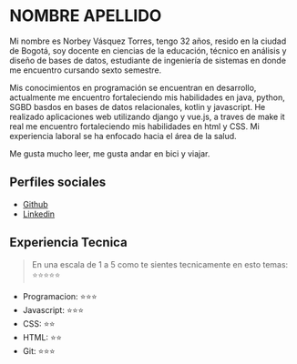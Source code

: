 # NOMBRE APELLIDO

Mi nombre es Norbey Vásquez Torres, tengo 32 años, resido en la ciudad de Bogotá, soy docente en ciencias de la educación, técnico en análisis y diseño de bases de datos, estudiante de ingeniería de sistemas en donde me encuentro cursando sexto semestre. 

Mis conocimientos en programación se encuentran en desarrollo, actualmente me encuentro fortaleciendo mis habilidades en java, python, SGBD basdos en bases de datos relacionales, kotlin y javascript. He realizado aplicaciones web utilizando django y vue.js, a traves de make it real me encuentro fortaleciendo mis habilidades en html y CSS. Mi experiencia laboral se ha enfocado hacia el área de la salud.

Me gusta mucho leer, me gusta andar en bici y viajar. 

## Perfiles sociales

- [Github](https://github.com/nvasquezt)
- [Linkedin](www.linkedin.com/in/nvasquezt)

## Experiencia Tecnica
> En una escala de 1 a 5 como te sientes tecnicamente en esto temas:  ⭐️⭐️⭐️⭐️⭐️

- Programacion: ⭐️⭐️⭐️
- Javascript: ⭐️⭐️⭐️
- CSS: ⭐️⭐️
- HTML: ⭐️⭐️
- Git: ⭐️⭐️⭐️
